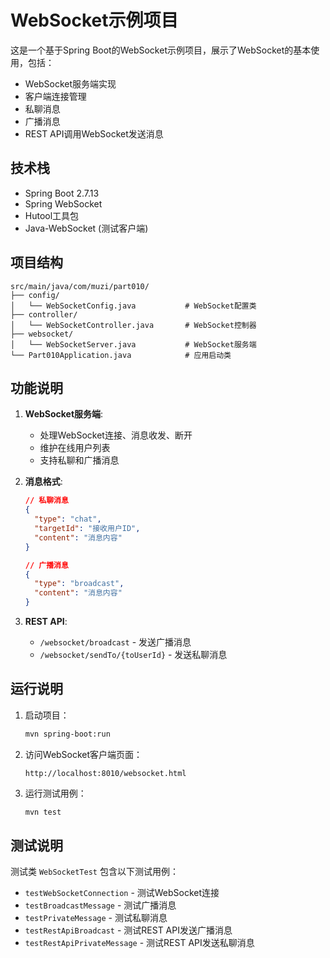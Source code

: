 # WebSocket示例项目

这是一个基于Spring Boot的WebSocket示例项目，展示了WebSocket的基本使用，包括：

- WebSocket服务端实现
- 客户端连接管理
- 私聊消息
- 广播消息
- REST API调用WebSocket发送消息

## 技术栈

- Spring Boot 2.7.13
- Spring WebSocket
- Hutool工具包
- Java-WebSocket (测试客户端)

## 项目结构

```
src/main/java/com/muzi/part010/
├── config/
│   └── WebSocketConfig.java           # WebSocket配置类
├── controller/
│   └── WebSocketController.java       # WebSocket控制器
├── websocket/
│   └── WebSocketServer.java           # WebSocket服务端
└── Part010Application.java            # 应用启动类
```

## 功能说明

1. **WebSocket服务端**:
   - 处理WebSocket连接、消息收发、断开
   - 维护在线用户列表
   - 支持私聊和广播消息

2. **消息格式**:
   ```json
   // 私聊消息
   {
     "type": "chat",
     "targetId": "接收用户ID",
     "content": "消息内容"
   }
   
   // 广播消息
   {
     "type": "broadcast",
     "content": "消息内容"
   }
   ```

3. **REST API**:
   - `/websocket/broadcast` - 发送广播消息
   - `/websocket/sendTo/{toUserId}` - 发送私聊消息

## 运行说明

1. 启动项目：
   ```bash
   mvn spring-boot:run
   ```

2. 访问WebSocket客户端页面：
   ```
   http://localhost:8010/websocket.html
   ```

3. 运行测试用例：
   ```bash
   mvn test
   ```

## 测试说明

测试类 `WebSocketTest` 包含以下测试用例：

- `testWebSocketConnection` - 测试WebSocket连接
- `testBroadcastMessage` - 测试广播消息
- `testPrivateMessage` - 测试私聊消息
- `testRestApiBroadcast` - 测试REST API发送广播消息
- `testRestApiPrivateMessage` - 测试REST API发送私聊消息 